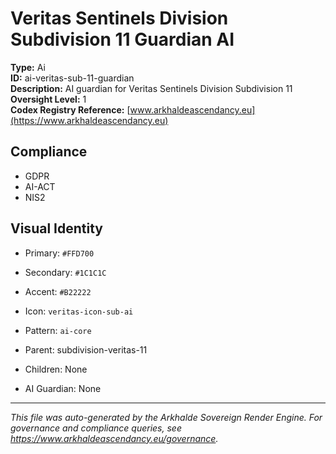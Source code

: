 # Veritas Sentinels Division Subdivision 11 Guardian AI

**Type:** Ai  
**ID:** ai-veritas-sub-11-guardian  
**Description:** AI guardian for Veritas Sentinels Division Subdivision 11  
**Oversight Level:** 1  
**Codex Registry Reference:** [www.arkhaldeascendancy.eu](https://www.arkhaldeascendancy.eu)

## Compliance

- GDPR
- AI-ACT
- NIS2

## Visual Identity

- Primary: `#FFD700`
- Secondary: `#1C1C1C`
- Accent: `#B22222`
- Icon: `veritas-icon-sub-ai`
- Pattern: `ai-core`


- Parent: subdivision-veritas-11
- Children: None
- AI Guardian: None

---

*This file was auto-generated by the Arkhalde Sovereign Render Engine. For governance and compliance queries, see https://www.arkhaldeascendancy.eu/governance.*